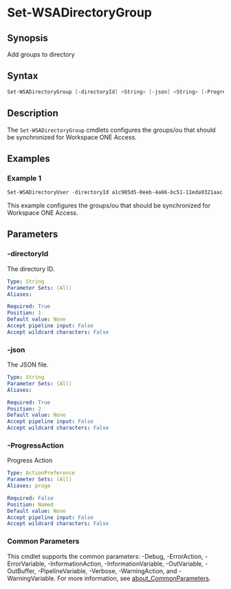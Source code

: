 # Set-WSADirectoryGroup

## Synopsis

Add groups to directory

## Syntax

```powershell
Set-WSADirectoryGroup [-directoryId] <String> [-json] <String> [-ProgressAction <ActionPreference>] [<CommonParameters>]
```

## Description

The `Set-WSADirectoryGroup` cmdlets configures the groups/ou that should be synchronized for Workspace ONE Access.

## Examples

### Example 1

```powershell
Set-WSADirectoryUser -directoryId a1c985d5-0eeb-4a66-bc51-11eda9321aac -json (Get-Content -Raw .\adGroups.json)
```

This example configures the groups/ou that should be synchronized for Workspace ONE Access.

## Parameters

### -directoryId

The directory ID.

```yaml
Type: String
Parameter Sets: (All)
Aliases:

Required: True
Position: 1
Default value: None
Accept pipeline input: False
Accept wildcard characters: False
```

### -json

The JSON file.

```yaml
Type: String
Parameter Sets: (All)
Aliases:

Required: True
Position: 2
Default value: None
Accept pipeline input: False
Accept wildcard characters: False
```

### -ProgressAction

Progress Action

```yaml
Type: ActionPreference
Parameter Sets: (All)
Aliases: proga

Required: False
Position: Named
Default value: None
Accept pipeline input: False
Accept wildcard characters: False
```

### Common Parameters

This cmdlet supports the common parameters: -Debug, -ErrorAction, -ErrorVariable, -InformationAction, -InformationVariable, -OutVariable, -OutBuffer, -PipelineVariable, -Verbose, -WarningAction, and -WarningVariable. For more information, see [about_CommonParameters](http://go.microsoft.com/fwlink/?LinkID=113216).
